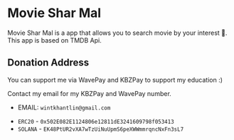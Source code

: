 # Movie Shar Mal

Movie Shar Mal is a app that allows you to search movie by your interest 🎨.
This app is based on TMDB Api.

## Donation Address

You can support me via WavePay and KBZPay to support my education :)

Contact my email for my KBZPay and WavePay number.

- EMAIL: `wintkhantlin@gmail.com`

* `ERC20` - `0x502E082E1124806e12811dE3241609798f053413`
* `SOLANA` - `EK48PtUR2vXA7wTzUiNuUpmS6peXWWmmrqncNxFn3sL7`